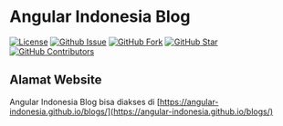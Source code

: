 # Angular Indonesia Blog

[![License](https://img.shields.io/github/license/angular-indonesia/blogs.svg?maxAge=3600)](https://github.com/angular-indonesia/blogs) 
[![Github Issue](https://img.shields.io/github/issues/angular-indonesia/blogs.io.svg?maxAge=3600)](https://github.com/angular-indonesia/blogs/issues) 
[![GitHub Fork](https://img.shields.io/github/forks/angular-indonesia/blogs.svg?maxAge=3600)](https://github.com/angular-indonesia/blogs/network) 
[![GitHub Star](https://img.shields.io/github/stars/angular-indonesia/blogs.svg?maxAge=3600)](https://github.com/angular-indonesia/blogs/stargazers) 
[![GitHub Contributors](https://img.shields.io/github/contributors/angular-indonesia/blogs.svg?maxAge=3600)](https://github.com/angular-indonesia/blogs/network/members)

## Alamat Website
Angular Indonesia Blog bisa diakses di [https://angular-indonesia.github.io/blogs/](https://angular-indonesia.github.io/blogs/)

